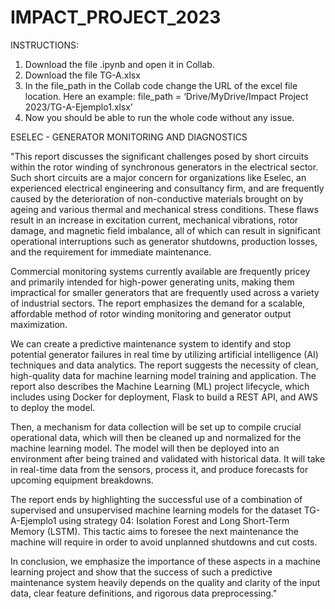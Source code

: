 # IMPACT_PROJECT_2023

INSTRUCTIONS:

1. Download the file .ipynb and open it in Collab.
2. Download the file TG-A.xlsx
3. In the file_path in the Collab code change the URL of the excel file location. Here an example:
                file_path = ‘Drive/MyDrive/Impact Project 2023/TG-A-Ejemplo1.xlsx’
4. Now you should be able to run the whole code without any issue.

ESELEC - GENERATOR MONITORING AND DIAGNOSTICS

"This report discusses the significant challenges posed by short circuits within the rotor winding of synchronous generators in the electrical sector. Such short circuits are a major concern for organizations like Eselec, an experienced electrical engineering and consultancy firm, and are frequently caused by the deterioration of non-conductive materials brought on by ageing and various thermal and mechanical stress conditions. These flaws result in an increase in excitation current, mechanical vibrations, rotor damage, and magnetic field imbalance, all of which can result in significant operational interruptions such as generator shutdowns, production losses, and the requirement for immediate maintenance.

Commercial monitoring systems currently available are frequently pricey and primarily intended for high-power generating units, making them impractical for smaller generators that are frequently used across a variety of industrial sectors. The report emphasizes the demand for a scalable, affordable method of rotor winding monitoring and generator output maximization.

We can create a predictive maintenance system to identify and stop potential generator failures in real time by utilizing artificial intelligence (AI) techniques and data analytics. The report suggests the necessity of clean, high-quality data for machine learning model training and application. The report also describes the Machine Learning (ML) project lifecycle, which includes using Docker for deployment, Flask to build a REST API, and AWS to deploy the model.

Then, a mechanism for data collection will be set up to compile crucial operational data, which will then be cleaned up and normalized for the machine learning model. The model will then be deployed into an environment after being trained and validated with historical data. It will take in real-time data from the sensors, process it, and produce forecasts for upcoming equipment breakdowns.

The report ends by highlighting the successful use of a combination of supervised and unsupervised machine learning models for the dataset TG-A-Ejemplo1 using strategy 04: Isolation Forest and Long Short-Term Memory (LSTM). This tactic aims to foresee the next maintenance the machine will require in order to avoid unplanned shutdowns and cut costs.

In conclusion, we emphasize the importance of these aspects in a machine learning project and show that the success of such a predictive maintenance system heavily depends on the quality and clarity of the input data, clear feature definitions, and rigorous data preprocessing."

